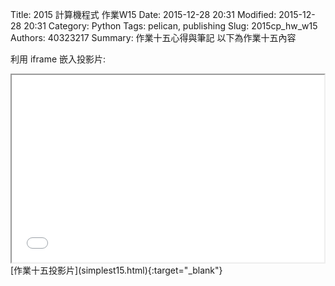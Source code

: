 Title: 2015 計算機程式 作業W15
Date: 2015-12-28 20:31
Modified: 2015-12-28 20:31
Category: Python
Tags: pelican, publishing
Slug: 2015cp_hw_w15
Authors: 40323217
Summary: 作業十五心得與筆記
以下為作業十五內容 

利用 iframe 嵌入投影片:

<iframe src="simplest15.html" width="500" height="300"></iframe>
<br / >
[作業十五投影片](simplest15.html){:target="_blank"}

